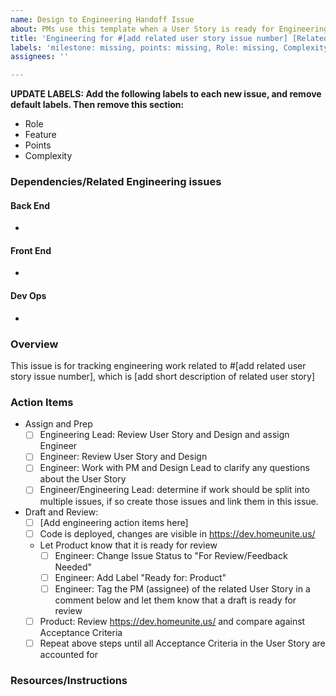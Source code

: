 ```yaml
---
name: Design to Engineering Handoff Issue
about: PMs use this template when a User Story is ready for Engineering. This will be a separate issue for Engineering to track their work.
title: 'Engineering for #[add related user story issue number] [Related User Story Title]'
labels: 'milestone: missing, points: missing, Role: missing, Complexity: Missing, Feature: Missing'
assignees: ''

---
```


**UPDATE LABELS: Add the following labels to each new issue, and remove default labels. Then remove this section:**
* Role
* Feature
* Points 
* Complexity

### Dependencies/Related Engineering issues

#### Back End
- 

#### Front End
- 

#### Dev Ops
- 

### Overview
This issue is for tracking engineering work related to #[add related user story issue number], which is [add short description of related user story]

### Action Items
- Assign and Prep
  - [ ] Engineering Lead: Review User Story and Design and assign Engineer
  - [ ] Engineer: Review User Story and Design
  - [ ] Engineer: Work with PM and Design Lead to clarify any questions about the User Story
  - [ ] Engineer/Engineering Lead: determine if work should be split into multiple issues, if so create those issues and link them in this issue. 
- Draft and Review:
   - [ ] [Add engineering action items here]
   - [ ] Code is deployed, changes are visible in https://dev.homeunite.us/
   - Let Product know that it is ready for review
      - [ ] Engineer: Change Issue Status to "For Review/Feedback Needed"
      - [ ] Engineer: Add Label "Ready for: Product"
      - [ ] Engineer: Tag the PM (assignee) of the related User Story in a comment below and let them know that a draft is ready for review
   - [ ] Product: Review https://dev.homeunite.us/ and compare against Acceptance Criteria
   - [ ] Repeat above steps until all Acceptance Criteria in the User Story are accounted for

### Resources/Instructions
